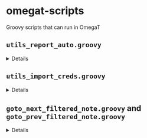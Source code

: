 # omegat-scripts
Groovy scripts that can run in OmegaT


## `utils_report_auto.groovy` 
<details>
  Reports how many segments are populated from <code>tm/auto</code> and <code>tm/enforce</code>. Data is output to the console, can be automatically copied as tab separated values to the clipboard, and exported to a tsv file inside the current project. 
</details>

## `utils_import_creds.groovy`
<details>
  This scripts adds credentials data from a plain text file to <code>credential.properties</code> in OmegaT config folder. The user selects the file via a file chooser dialog. Once the selected file is imported, its extension changes to <code>.done</code> and such processed file cannot be used again.
  
  The script also checks if the selected file is a binary file, and if it actually contains the expected credentials data. In case a wrong file is selected, the file chooser dialog appears again.  
  To simplify the check for the above conditions, selecting only one file at a time is possible.
</details>

## `goto_next_filtered_note.groovy` and `goto_prev_filtered_note.groovy`
<details>
  The scripts will activate the next/previous segment where the note contains the text either defined in the file <code>&lt;project_folder&gt;/filtered_note.txt</code>, or, if the file is not found, in the scripts themselves (currently <code>XYZZZ</code>).
</details>
